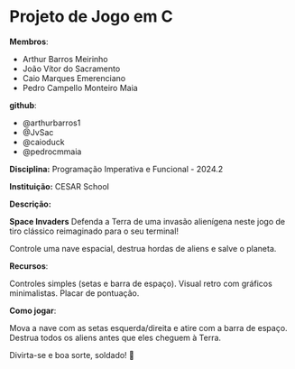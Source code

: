 # Projeto de Jogo em C

**Membros**:

* Arthur Barros Meirinho 
* João Vítor do Sacramento
* Caio Marques Emerenciano
* Pedro Campello Monteiro Maia

**github**:
* @arthurbarros1
* @JvSac
* @caioduck
* @pedrocmmaia


**Disciplina:** Programação Imperativa e Funcional - 2024.2

**Instituição:** CESAR School

**Descrição:**

**Space Invaders**
Defenda a Terra de uma invasão alienígena neste jogo de tiro clássico reimaginado para o seu terminal!

Controle uma nave espacial, destrua hordas de aliens e salve o planeta.

**Recursos**:

Controles simples (setas e barra de espaço).
Visual retro com gráficos minimalistas.
Placar de pontuação.

**Como jogar**:

Mova a nave com as setas esquerda/direita e atire com a barra de espaço. Destrua todos os aliens antes que eles cheguem à Terra.

Divirta-se e boa sorte, soldado! 🚀

